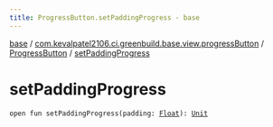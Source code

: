 ```yaml
---
title: ProgressButton.setPaddingProgress - base
---
```


[base](../../index.html) / [com.kevalpatel2106.ci.greenbuild.base.view.progressButton](../index.html) / [ProgressButton](index.html) / [setPaddingProgress](./set-padding-progress.html)

# setPaddingProgress

`open fun setPaddingProgress(padding: `[`Float`](https://kotlinlang.org/api/latest/jvm/stdlib/kotlin/-float/index.html)`): `[`Unit`](https://kotlinlang.org/api/latest/jvm/stdlib/kotlin/-unit/index.html)